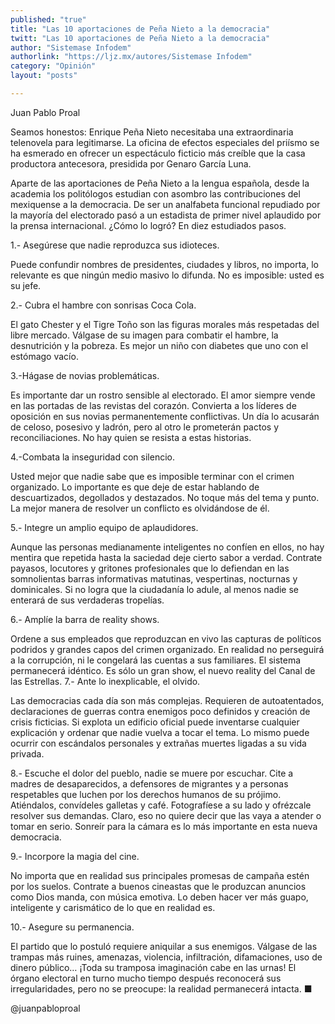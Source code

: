 ```yaml
---
published: "true"
title: "Las 10 aportaciones de Peña Nieto a la democracia"
twitt: "Las 10 aportaciones de Peña Nieto a la democracia"
author: "Sistemase Infodem"
authorlink: "https://ljz.mx/autores/Sistemase Infodem"
category: "Opinión"
layout: "posts"

---
```



Juan Pablo Proal

Seamos honestos: Enrique Peña  Nieto necesitaba una extraordinaria
telenovela para legitimarse.  La oficina de efectos especiales del priísmo
se ha esmerado en ofrecer un espectáculo ficticio más creíble que la casa
productora antecesora, presidida por Genaro García Luna.

Aparte de las aportaciones de Peña Nieto a la lengua española, desde la
academia los politólogos estudian con asombro las contribuciones del
mexiquense a la democracia. De ser un analfabeta funcional repudiado por la
mayoría del electorado pasó a un estadista de primer nivel aplaudido por la
prensa internacional. ¿Cómo lo logró? En diez estudiados pasos.

1.- Asegúrese que nadie reproduzca sus idioteces.

Puede confundir nombres de presidentes, ciudades y libros, no importa, lo
relevante es que ningún medio masivo lo difunda. No es imposible: usted es
su jefe.

2.- Cubra el hambre con sonrisas Coca Cola.

El gato Chester  y el Tigre Toño son las figuras morales más respetadas del
libre mercado. Válgase de su imagen para combatir el hambre, la
desnutrición y la pobreza. Es mejor un niño con diabetes que uno con el
estómago vacío.

3.-Hágase de novias problemáticas.

Es importante dar un rostro sensible al electorado. El amor siempre vende
en las portadas de las revistas del corazón. Convierta a los líderes de
oposición en sus novias permanentemente conflictivas. Un día lo acusarán de
celoso, posesivo y ladrón, pero al otro le prometerán pactos y
reconciliaciones. No hay quien se resista a estas historias.

4.-Combata la inseguridad con silencio.

Usted mejor que nadie sabe que es imposible terminar con el crimen
organizado. Lo importante es que deje de estar hablando de descuartizados,
degollados y destazados. No toque más del tema y punto. La mejor manera de
resolver un conflicto es olvidándose de él.

5.- Integre un amplio equipo de aplaudidores.

Aunque las personas medianamente inteligentes no confíen en ellos, no hay
mentira que repetida hasta la saciedad deje cierto sabor a verdad. Contrate
payasos, locutores y gritones profesionales que lo defiendan en las
somnolientas barras informativas matutinas, vespertinas, nocturnas y
dominicales. Si no logra que la ciudadanía lo adule, al menos nadie se
enterará de sus verdaderas tropelías.

6.- Amplíe la barra de reality shows.

Ordene a sus empleados que reproduzcan en vivo las capturas de políticos
podridos y grandes capos del crimen organizado. En realidad no perseguirá a
la corrupción, ni le congelará las cuentas a sus familiares. El sistema
permanecerá idéntico. Es sólo un gran show, el nuevo reality del Canal de
las Estrellas.
7.- Ante lo inexplicable, el olvido.

Las democracias cada día son más complejas. Requieren de autoatentados,
declaraciones de guerras contra enemigos poco definidos y creación de
crisis ficticias. Si explota un edificio oficial puede inventarse cualquier
explicación y ordenar que nadie vuelva a tocar el tema. Lo mismo puede
ocurrir con escándalos personales y extrañas muertes ligadas a su vida
privada.

8.- Escuche el dolor del pueblo, nadie se muere por escuchar.
Cite a madres de desaparecidos, a defensores de migrantes y a personas
respetables que luchen por los derechos humanos de su prójimo. Atiéndalos,
convídeles galletas y café. Fotografíese a su lado y ofrézcale resolver sus
demandas. Claro, eso no quiere decir que las vaya a atender o tomar en
serio. Sonreír para la cámara es lo más importante en esta nueva democracia.

9.- Incorpore la magia del cine.

No importa que en realidad sus principales promesas de campaña estén por
los suelos. Contrate a buenos cineastas que le produzcan anuncios como Dios
manda, con música emotiva. Lo deben hacer ver más guapo, inteligente y
carismático de lo que en realidad es.

10.- Asegure su permanencia.

El partido que lo postuló requiere aniquilar a sus enemigos. Válgase de las
trampas más ruines, amenazas, violencia, infiltración, difamaciones, uso de
dinero público… ¡Toda su tramposa imaginación cabe en las urnas! El órgano
electoral en turno mucho tiempo después reconocerá sus irregularidades,
pero no se preocupe: la realidad permanecerá intacta. ■

@juanpabloproal

